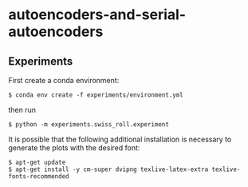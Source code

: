 # autoencoders-and-serial-autoencoders


## Experiments

First create a conda environment:

```
$ conda env create -f experiments/environment.yml
```

then run

```
$ python -m experiments.swiss_roll.experiment
```

It is possible that the following additional installation is necessary to generate the plots with the desired font:

```
$ apt-get update
$ apt-get install -y cm-super dvipng texlive-latex-extra texlive-fonts-recommended
```
